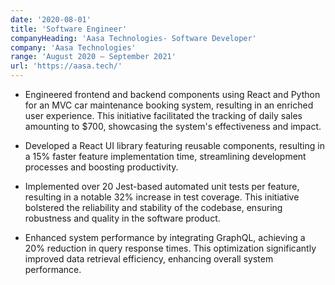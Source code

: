 ```yaml
---
date: '2020-08-01'
title: 'Software Engineer'
companyHeading: 'Aasa Technologies- Software Developer'
company: 'Aasa Technologies'
range: 'August 2020 — September 2021'
url: 'https://aasa.tech/'
---
```

- Engineered frontend and backend components using React and Python for an MVC car maintenance booking system, resulting in an enriched user experience. This initiative facilitated the tracking of daily sales amounting to $700, showcasing the system's effectiveness and impact.

- Developed a React UI library featuring reusable components, resulting in a 15% faster feature implementation time, streamlining development processes and boosting productivity.

- Implemented over 20 Jest-based automated unit tests per feature, resulting in a notable 32% increase in test coverage. This initiative bolstered the reliability and stability of the codebase, ensuring robustness and quality in the software product.

- Enhanced system performance by integrating GraphQL, achieving a 20% reduction in query response times. This optimization significantly improved data retrieval efficiency, enhancing overall system performance.
